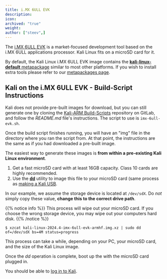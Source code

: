 ```yaml
---
title: i.MX 6ULL EVK
description:
icon:
archived: "true"
weight:
author: ["steev",]
---
```


<!-- @steev: TODO: This is a community contributed image, so we don't know that much about it, nor do we test it. -->

The [i.MX 6ULL EVK](https://www.nxp.com/design/development-boards/i-mx-evaluation-and-development-boards/evaluation-kit-for-the-i-mx-6ull-and-6ulz-applications-processor:MCIMX6ULL-EVK) is a market-focused development tool based on the i.MX 6ULL applications processor. Kali Linux fits on a microSD card for it.

By default, the Kali Linux i.MX 6ULL EVK image contains the [**kali-linux-default** metapackage](/docs/general-use/metapackages/) similar to most other platforms. If you wish to install extra tools please refer to our [metapackages page](/docs/general-use/metapackages/).

## Kali on the i.MX 6ULL EVK - Build-Script Instructions

Kali does not provide pre-built images for download, but you can still generate one by cloning the [Kali-ARM Build-Scripts](https://gitlab.com/kalilinux/build-scripts/kali-arm) repository on GitLab, and follow the _README.md_ file's instructions. The script to use is `imx-6ull-evk.sh`.

Once the build script finishes running, you will have an "img" file in the directory where you ran the script from. At that point, the instructions are the same as if you had downloaded a pre-built image.

The easiest way to generate these images is **from within a pre-existing Kali Linux environment**.

1. Get a fast microSD card with at least 16GB capacity. Class 10 cards are highly recommended.
2. Use the **[dd](https://manpages.debian.org/testing/coreutils/dd.1.en.html)** utility to image this file to your microSD card (same process as [making a Kali USB](/docs/usb/live-usb-install-with-windows/).

In our example, we assume the storage device is located at `/dev/sdX`. Do _not_ simply copy these value, **change this to the correct drive path**.

{{% notice info %}}
This process will wipe out your microSD card. If you choose the wrong storage device, you may wipe out your computers hard disk.
{{% /notice %}}

```console
$ xzcat kali-linux-2024.4-imx-6ull-evk-armhf.img.xz | sudo dd of=/dev/sdX bs=4M status=progress
```

This process can take a while, depending on your PC, your microSD card, and the size of the Kali Linux image.

<!-- @steev: TODO: mention the jumper settings according to the documentation once @1y gets back to me about the questions I have. -->

Once the _dd_ operation is complete, boot up the with the microSD card plugged in.

You should be able to [log in to Kali](/docs/introduction/default-credentials/).
